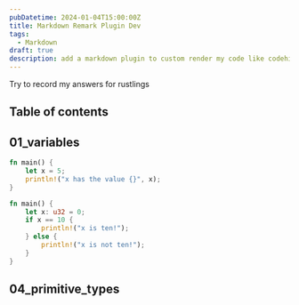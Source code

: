 ```yaml
---
pubDatetime: 2024-01-04T15:00:00Z
title: Markdown Remark Plugin Dev
tags:
  - Markdown
draft: true
description: add a markdown plugin to custom render my code like codehike
---
```


Try to record my answers for rustlings

## Table of contents

## 01_variables

```rust
fn main() {
    let x = 5;
    println!("x has the value {}", x);
}
```

```rust
fn main() {
    let x: u32 = 0;
    if x == 10 {
        println!("x is ten!");
    } else {
        println!("x is not ten!");
    }
}

```

## 04_primitive_types
